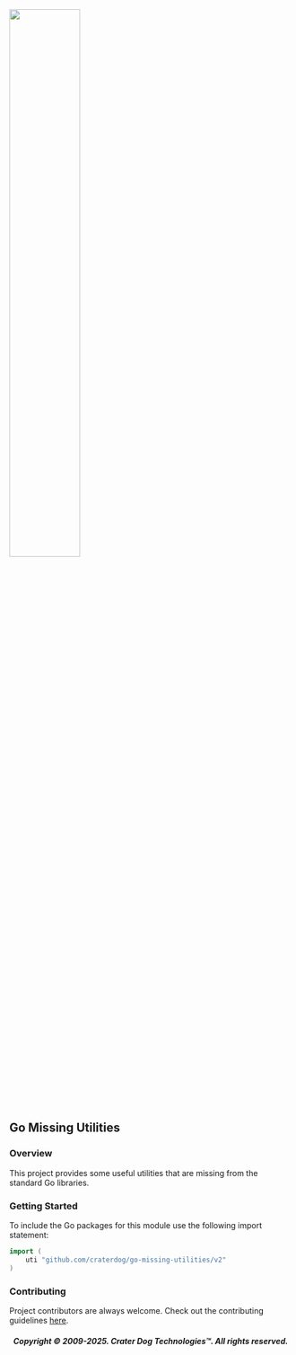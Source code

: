 <img src="https://craterdog.com/images/CraterDog.png" width="50%">

## Go Missing Utilities

### Overview
This project provides some useful utilities that are missing from the standard
Go libraries.

### Getting Started
To include the Go packages for this module use the following import statement:
```go
import (
	uti "github.com/craterdog/go-missing-utilities/v2"
)
```

### Contributing
Project contributors are always welcome. Check out the contributing guidelines
[here](https://github.com/craterdog/go-missing-utilities/blob/main/.github/CONTRIBUTING.md).

<H5 align="center"> Copyright © 2009-2025. Crater Dog Technologies™. All rights reserved. </H5>
